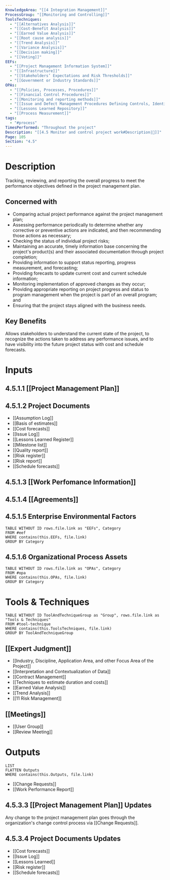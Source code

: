 ```yaml
---
KnowledgeArea: "[[4 Integration Management]]"
ProcessGroup: "[[Monitoring and Controlling]]"
ToolsTechniques:
  - "[[Alternatives Analysis]]"
  - "[[Cost-Benefit Analysis]]"
  - "[[Earned Value Analysis]]"
  - "[[Root cause analysis]]"
  - "[[Trend Analysis]]"
  - "[[Variance Analysis]]"
  - "[[Decision making]]"
  - "[[Voting]]"
EEFs:
  - "[[Project Management Information System]]"
  - "[[Infrastructure]]"
  - "[[Stakeholders’ Expectations and Risk Thresholds]]"
  - "[[Government or Industry Standards]]"
OPAs:
  - "[[Policies, Processes, Procedures]]"
  - "[[Financial Control Procedures]]"
  - "[[Monitoring and reporting methods]]"
  - "[[Issue and Defect Management Procedures Defining Controls, Identification, Resolution, Action Item Tracking]]"
  - "[[Lessons Learned Repository]]"
  - "[[Process Measurement]]"
tags:
  - "#process"
TimesPerformed: "Throughout the project"
Description: "[[4.5 Monitor and control project work#Description|📝]]"
Page: 105
Section: "4.5"
---
```

# Description
Tracking, reviewing, and reporting the overall progress to meet the performance objectives defined in the project management plan.
## Concerned with
- Comparing actual project performance against the project management plan;
- Assessing performance periodically to determine whether any corrective or preventive actions are indicated, and then recommending those actions as necessary;
- Checking the status of individual project risks;
- Maintaining an accurate, timely information base concerning the project's product(s) and their associated documentation through project completion;
- Providing information to support status reporting, progress measurement, and forecasting;
- Providing forecasts to update current cost and current schedule information;
- Monitoring implementation of approved changes as they occur;
- Providing appropriate reporting on project progress and status to program management when the project is part of an overall program; and
- Ensuring that the project stays aligned with the business needs.
## Key Benefits
Allows stakeholders to understand the current state of the project, to recognize the actions taken to address any performance issues, and to have visibility into the future project status with cost and schedule forecasts.
# Inputs
## 4.5.1.1 [[Project Management Plan]]
## 4.5.1.2 Project Documents
- [[Assumption Log]]
- [[Basis of estimates]]
- [[Cost forecasts]]
- [[Issue Log]]
- [[Lessons Learned Register]]
- [[Milestone list]]
- [[Quality report]]
- [[Risk register]]
- [[Risk report]]
- [[Schedule forecasts]]
## 4.5.1.3 [[Work Perfomance Information]]
## 4.5.1.4 [[Agreements]]
## 4.5.1.5 Enterprise Environmental Factors
```dataview
TABLE WITHOUT ID rows.file.link as "EEFs", Category
FROM #eef
WHERE contains(this.EEFs, file.link)
GROUP BY Category
```
## 4.5.1.6 Organizational Process Assets
```dataview
TABLE WITHOUT ID rows.file.link as "OPAs", Category
FROM #opa
WHERE contains(this.OPAs, file.link)
GROUP BY Category
```
# Tools & Techniques
```dataview
TABLE WITHOUT ID ToolAndTechniqueGroup as "Group", rows.file.link as "Tools & Techniques"
FROM #tool-technique
WHERE contains(this.ToolsTechniques, file.link)
GROUP BY ToolAndTechniqueGroup
```
## [[Expert Judgment]]
- [[Industry, Discipline, Application Area, and other Focus Area of the Project]]
- [[Interpretation and Contextualization of Data]]
- [[Contract Management]]
- [[Techniques to estimate duration and costs]]
- [[Earned Value Analysis]]
- [[Trend Analysis]]
- [[11 Risk Management]]
## [[Meetings]]
- [[User Group]]
- [[Review Meeting]]
# Outputs
```dataview
LIST
FLATTEN Outputs
WHERE contains(this.Outputs, file.link)
```
- [[Change Requests]]
- [[Work Performance Report]]
## 4.5.3.3 [[Project Management Plan]] Updates
Any change to the project management plan goes through the organization's change control process via [[Change Requests]].
## 4.5.3.4 Project Documents Updates
- [[Cost forecasts]]
- [[Issue Log]]
- [[Lessons Learned]]
- [[Risk register]]
- [[Schedule forecasts]]